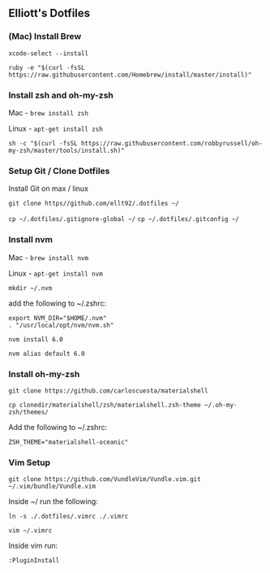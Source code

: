 ## Elliott's Dotfiles

### (Mac) Install Brew
`xcode-select --install`

`ruby -e "$(curl -fsSL https://raw.githubusercontent.com/Homebrew/install/master/install)"`


### Install zsh and oh-my-zsh
Mac - `brew install zsh`

Linux - `apt-get install zsh`

`sh -c "$(curl -fsSL https://raw.githubusercontent.com/robbyrussell/oh-my-zsh/master/tools/install.sh)"`

### Setup Git / Clone Dotfiles

Install Git on max / linux

`git clone https//github.com/ellt92/.dotfiles ~/`

`cp ~/.dotfiles/.gitignore-global ~/`
`cp ~/.dotfiles/.gitconfig ~/`

### Install nvm
Mac - `brew install nvm`

Linux - `apt-get install nvm`

`mkdir ~/.nvm`

add the following to ~/.zshrc:
```
export NVM_DIR="$HOME/.nvm"
. "/usr/local/opt/nvm/nvm.sh"
```
`nvm install 6.0`

`nvm alias default 6.0`

### Install oh-my-zsh

`git clone https://github.com/carloscuesta/materialshell`

`cp clonedir/materialshell/zsh/materialshell.zsh-theme ~/.oh-my-zsh/themes/`

Add the following to ~/.zshrc:
```
ZSH_THEME="materialshell-oceanic"
```

### Vim Setup
`git clone https://github.com/VundleVim/Vundle.vim.git ~/.vim/bundle/Vundle.vim`

Inside ~/ run the following:

`ln -s ./.dotfiles/.vimrc ./.vimrc`

`vim ~/.vimrc`

Inside vim run:

`:PluginInstall`
